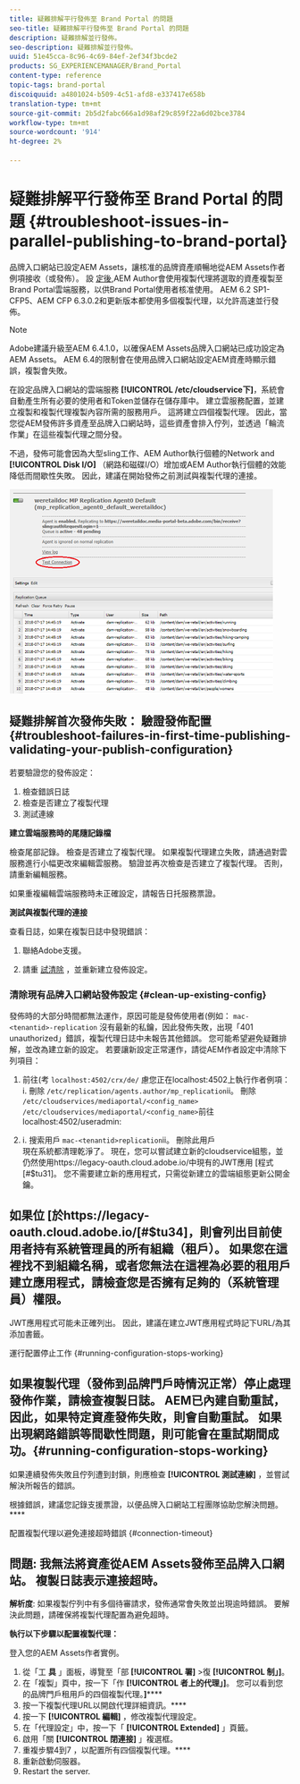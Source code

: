 ```yaml
---
title: 疑難排解平行發佈至 Brand Portal 的問題
seo-title: 疑難排解平行發佈至 Brand Portal 的問題
description: 疑難排解並行發佈。
seo-description: 疑難排解並行發佈。
uuid: 51e45cca-8c96-4c69-84ef-2ef34f3bcde2
products: SG_EXPERIENCEMANAGER/Brand_Portal
content-type: reference
topic-tags: brand-portal
discoiquuid: a4801024-b509-4c51-afd8-e337417e658b
translation-type: tm+mt
source-git-commit: 2b5d2fabc666a1d98af29c859f22a6d02bce3784
workflow-type: tm+mt
source-wordcount: '914'
ht-degree: 2%

---
```



# 疑難排解平行發佈至 Brand Portal 的問題 {#troubleshoot-issues-in-parallel-publishing-to-brand-portal}

品牌入口網站已設定AEM Assets，讓核准的品牌資產順暢地從AEM Assets作者例項接收（或發佈）。 設 [定後](../using/configure-aem-assets-with-brand-portal.md),AEM Author會使用複製代理將選取的資產複製至Brand Portal雲端服務，以供Brand Portal使用者核准使用。 AEM 6.2 SP1-CFP5、AEM CFP 6.3.0.2和更新版本都使用多個複製代理，以允許高速並行發佈。

>[!NOTE]
>
>Adobe建議升級至AEM 6.4.1.0，以確保AEM Assets品牌入口網站已成功設定為AEM Assets。 AEM 6.4的限制會在使用品牌入口網站設定AEM資產時顯示錯誤，複製會失敗。

在設定品牌入口網站的雲端服務 **[!UICONTROL /etc/cloudservice下]**，系統會自動產生所有必要的使用者和Token並儲存在儲存庫中。 建立雲服務配置，並建立複製和複製代理複製內容所需的服務用戶。 這將建立四個複製代理。 因此，當您從AEM發佈許多資產至品牌入口網站時，這些資產會排入佇列，並透過「輪流作業」在這些複製代理之間分發。

不過，發佈可能會因為大型sling工作、AEM Author執行個體的Network and **[!UICONTROL Disk I/O]** （網路和磁碟I/O）增加或AEM Author執行個體的效能降低而間歇性失敗。 因此，建議在開始發佈之前測試與複製代理的連接。

![](assets/test-connection.png)

## 疑難排解首次發佈失敗： 驗證發佈配置 {#troubleshoot-failures-in-first-time-publishing-validating-your-publish-configuration}

若要驗證您的發佈設定：

1. 檢查錯誤日誌
1. 檢查是否建立了複製代理
1. 測試連線

**建立雲端服務時的尾隨記錄檔**

檢查尾部記錄。 檢查是否建立了複製代理。 如果複製代理建立失敗，請通過對雲服務進行小幅更改來編輯雲服務。 驗證並再次檢查是否建立了複製代理。 否則，請重新編輯服務。

如果重複編輯雲端服務時未正確設定，請報告日托服務票證。

**測試與複製代理的連接**

查看日誌，如果在複製日誌中發現錯誤：

1. 聯絡Adobe支援。

1. 請重 [試清除](../using/troubleshoot-parallel-publishing.md#clean-up-existing-config) ，並重新建立發佈設定。

<!--
Comment Type: remark
Last Modified By: Mini Gulati (mgulati)
Last Modified Date: 2018-06-21T22:56:21.256-0400
<p>?? check and compare public key. At times public key is different</p>
<p>?? another thing to check in /useradmin</p>
-->

### 清除現有品牌入口網站發佈設定 {#clean-up-existing-config}

發佈時的大部分時間都無法運作，原因可能是發佈使用者(例如： `mac-<tenantid>-replication` 沒有最新的私鑰，因此發佈失敗，出現「401 unauthorized」錯誤，複製代理日誌中未報告其他錯誤。 您可能希望避免疑難排解，並改為建立新的設定。 若要讓新設定正常運作，請從AEM作者設定中清除下列項目：

1. 前往(考 `localhost:4502/crx/de/` 慮您正在localhost:4502上執行作者例項：\
   i. 刪除 `/etc/replication/agents.author/mp_replication`ii。 刪除 `/etc/cloudservices/mediaportal/<config_name>`
`/etc/cloudservices/mediaportal/<config_name>`前往localhost:4502/useradmin:

1. i. 搜索用戶 `mac-<tenantid>replication`ii。 刪除此用戶\
   現在系統都清理乾淨了。 現在，您可以嘗試建立新的cloudservice組態，並仍然使用https://legacy-oauth.cloud.adobe.io/中現有的JWT應用 [程式[#$tu31]。 您不需要建立新的應用程式，只需從新建立的雲端組態更新公開金鑰。



## 如果位 [於https://legacy-oauth.cloud.adobe.io/[#$tu34]，則會列出目前使用者持有系統管理員的所有組織（租戶）。 如果您在這裡找不到組織名稱，或者您無法在這裡為必要的租用戶建立應用程式，請檢查您是否擁有足夠的（系統管理員）權限。



JWT應用程式可能未正確列出。 因此，建議在建立JWT應用程式時記下URL/為其添加書籤。

運行配置停止工作 {#running-configuration-stops-working}

## 如果複製代理（發佈到品牌門戶時情況正常）停止處理發佈作業，請檢查複製日誌。 AEM已內建自動重試，因此，如果特定資產發佈失敗，則會自動重試。 如果出現網路錯誤等間歇性問題，則可能會在重試期間成功。{#running-configuration-stops-working}

<!--
Comment Type: draft

<p>If the running configuration stops working, either of the following two possibilities
<g class="gr_ gr_15 gr-alert gr_gramm gr_inline_cards gr_run_anim Grammar multiReplace" data-gr-id="15" id="15" style="font-size: 12px;">
are
</g> there:</p>
<p>1.
<g class="gr_ gr_14 gr-alert gr_gramm gr_inline_cards gr_run_anim Grammar only-ins doubleReplace replaceWithoutSep" data-gr-id="14" id="14">
Connection
</g> has failed, or</p>
<p>2. Publish has failed with permission to dam-replication-service denied, while connection has passed </p>
<p>If the connection has failed [1], the
<g class="gr_ gr_10 gr-alert gr_spell gr_inline_cards gr_run_anim ContextualSpelling ins-del multiReplace" data-gr-id="10" id="10">
fail safe
</g> way to fix it is to <a href="../using/troubleshoot-parallel-publishing.md#main-pars-header-1664955658">clean up</a> the existing Brand Portal publish configuration and recreate a publish configuration. </p>
<p>However, if the
<g class="gr_ gr_18 gr-alert gr_spell gr_inline_cards gr_run_anim ContextualSpelling" data-gr-id="18" id="18">
publish
</g> has failed with
<g class="gr_ gr_16 gr-alert gr_gramm gr_inline_cards gr_run_anim Grammar only-ins doubleReplace replaceWithoutSep" data-gr-id="16" id="16">
permission
</g> denied to dam-replication-service, raise a support ticket.</p>
-->

如果連續發佈失敗且佇列遭到封鎖，則應檢查 **[!UICONTROL 測試連線]** ，並嘗試解決所報告的錯誤。

根據錯誤，建議您記錄支援票證，以便品牌入口網站工程團隊協助您解決問題。****

配置複製代理以避免連接超時錯誤 {#connection-timeout}


## **問題**: 我無法將資產從AEM Assets發佈至品牌入口網站。 複製日誌表示連接超時。

**解析度**: 如果複製佇列中有多個待審請求，發佈通常會失敗並出現逾時錯誤。 要解決此問題，請確保將複製代理配置為避免超時。

**執行以下步驟以配置複製代理：**

登入您的AEM Assets作者實例。
1. 從「工 **具** 」面板，導覽至「部 **[!UICONTROL 署]** >復 **[!UICONTROL 制」]**。
1. 在「複製」頁中，按一下「作 **[!UICONTROL 者上的代理」]**。 您可以看到您的品牌門戶租用戶的四個複製代理。**]******
1. 按一下複製代理URL以開啟代理詳細資訊。****
1. 按一下 **[!UICONTROL 編輯]** ，修改複製代理設定。
1. 在「代理設定」中，按一下「 **[!UICONTROL Extended]** 」頁籤。
1. 啟用「關 **[!UICONTROL 閉連接]** 」複選框。
1. 重複步驟4到7 ，以配置所有四個複製代理。****
1. 重新啟動伺服器。
1. Restart the server.